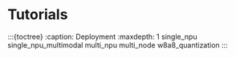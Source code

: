 # Tutorials

:::{toctree}
:caption: Deployment
:maxdepth: 1
single_npu
single_npu_multimodal
multi_npu
multi_node
w8a8_quantization
:::
